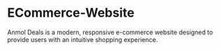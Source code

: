 # ECommerce-Website
Anmol Deals is a modern, responsive e-commerce website designed to provide users with an intuitive shopping experience.
